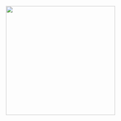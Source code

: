 <div id="header" align="center">
  <img src="https://media2.giphy.com/media/v1.Y2lkPTc5MGI3NjExbjV0bXphbXNuMzhkc2hudHltYnVwcDQ2NjM1d3ZpZGp5dGgzdHhtZCZlcD12MV9pbnRlcm5hbF9naWZfYnlfaWQmY3Q9cw/paTz7UZbPfTZFRYnnB/giphy.gif" width="300"/>
</div>


